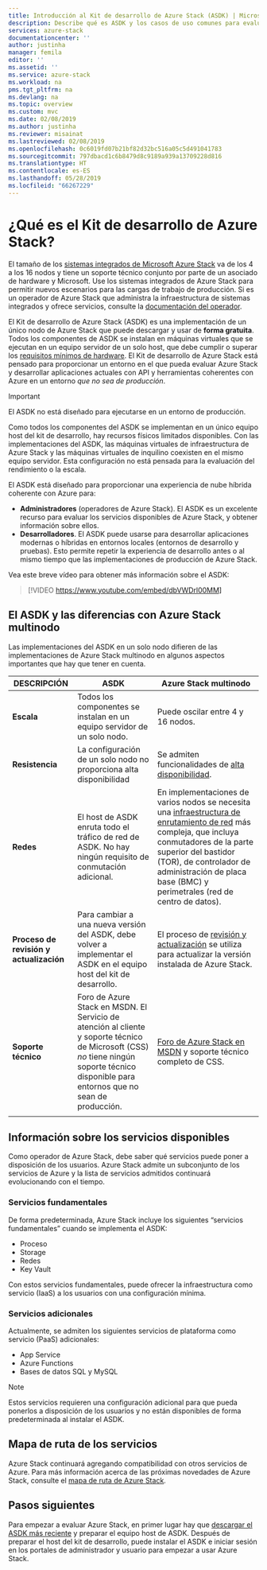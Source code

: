 ```yaml
---
title: Introducción al Kit de desarrollo de Azure Stack (ASDK) | Microsoft Docs
description: Describe qué es ASDK y los casos de uso comunes para evaluar Microsoft Azure Stack.
services: azure-stack
documentationcenter: ''
author: justinha
manager: femila
editor: ''
ms.assetid: ''
ms.service: azure-stack
ms.workload: na
pms.tgt_pltfrm: na
ms.devlang: na
ms.topic: overview
ms.custom: mvc
ms.date: 02/08/2019
ms.author: justinha
ms.reviewer: misainat
ms.lastreviewed: 02/08/2019
ms.openlocfilehash: 0c6019fd07b21bf82d32bc516a05c5d491041783
ms.sourcegitcommit: 797dbacd1c6b8479d8c9189a939a13709228d816
ms.translationtype: HT
ms.contentlocale: es-ES
ms.lasthandoff: 05/28/2019
ms.locfileid: "66267229"
---
```

# <a name="what-is-the-azure-stack-development-kit"></a>¿Qué es el Kit de desarrollo de Azure Stack?
El tamaño de los [sistemas integrados de Microsoft Azure Stack](../operator/azure-stack-overview.md) va de los 4 a los 16 nodos y tiene un soporte técnico conjunto por parte de un asociado de hardware y Microsoft. Use los sistemas integrados de Azure Stack para permitir nuevos escenarios para las cargas de trabajo de producción. Si es un operador de Azure Stack que administra la infraestructura de sistemas integrados y ofrece servicios, consulte la [documentación del operador](/azure-stack/operator).

El Kit de desarrollo de Azure Stack (ASDK) es una implementación de un único nodo de Azure Stack que puede descargar y usar de **forma gratuita**. Todos los componentes de ASDK se instalan en máquinas virtuales que se ejecutan en un equipo servidor de un solo host, que debe cumplir o superar los [requisitos mínimos de hardware](asdk-deploy-considerations.md#hardware). El Kit de desarrollo de Azure Stack está pensado para proporcionar un entorno en el que pueda evaluar Azure Stack y desarrollar aplicaciones actuales con API y herramientas coherentes con Azure en un entorno *que no sea de producción*. 

> [!IMPORTANT]
> El ASDK no está diseñado para ejecutarse en un entorno de producción.

Como todos los componentes del ASDK se implementan en un único equipo host del kit de desarrollo, hay recursos físicos limitados disponibles. Con las implementaciones del ASDK, las máquinas virtuales de infraestructura de Azure Stack y las máquinas virtuales de inquilino coexisten en el mismo equipo servidor. Esta configuración no está pensada para la evaluación del rendimiento o la escala.

El ASDK está diseñado para proporcionar una experiencia de nube híbrida coherente con Azure para:
- **Administradores** (operadores de Azure Stack). El ASDK es un excelente recurso para evaluar los servicios disponibles de Azure Stack, y obtener información sobre ellos.
- **Desarrolladores**. El ASDK puede usarse para desarrollar aplicaciones modernas o híbridas en entornos locales (entornos de desarrollo y pruebas). Esto permite repetir la experiencia de desarrollo antes o al mismo tiempo que las implementaciones de producción de Azure Stack. 

Vea este breve vídeo para obtener más información sobre el ASDK:

> [!VIDEO https://www.youtube.com/embed/dbVWDrl00MM]


## <a name="asdk-and-multi-node-azure-stack-differences"></a>El ASDK y las diferencias con Azure Stack multinodo
Las implementaciones del ASDK en un solo nodo difieren de las implementaciones de Azure Stack multinodo en algunos aspectos importantes que hay que tener en cuenta.

|DESCRIPCIÓN|ASDK|Azure Stack multinodo|
|-----|-----|-----|
|**Escala**|Todos los componentes se instalan en un equipo servidor de un solo nodo.|Puede oscilar entre 4 y 16 nodos.|
|**Resistencia**|La configuración de un solo nodo no proporciona alta disponibilidad|Se admiten funcionalidades de [alta disponibilidad](../operator/azure-stack-overview.md#providing-high-availability).|
|**Redes**|El host de ASDK enruta todo el tráfico de red de ASDK. No hay ningún requisito de conmutación adicional.|En implementaciones de varios nodos se necesita una [infraestructura de enrutamiento de red](../operator/azure-stack-network.md#network-infrastructure) más compleja, que incluya conmutadores de la parte superior del bastidor (TOR), de controlador de administración de placa base (BMC) y perimetrales (red de centro de datos).|
|**Proceso de revisión y actualización**|Para cambiar a una nueva versión del ASDK, debe volver a implementar el ASDK en el equipo host del kit de desarrollo.|El proceso de [revisión y actualización](../operator/azure-stack-updates.md) se utiliza para actualizar la versión instalada de Azure Stack.|
|**Soporte técnico**|Foro de Azure Stack en MSDN. El Servicio de atención al cliente y soporte técnico de Microsoft (CSS) *no* tiene ningún soporte técnico disponible para entornos que no sean de producción.|[Foro de Azure Stack en MSDN](https://social.msdn.microsoft.com/Forums/en-US/home?forum=AzureStack) y soporte técnico completo de CSS.|
| | |

## <a name="learn-about-available-services"></a>Información sobre los servicios disponibles
Como operador de Azure Stack, debe saber qué servicios puede poner a disposición de los usuarios. Azure Stack admite un subconjunto de los servicios de Azure y la lista de servicios admitidos continuará evolucionando con el tiempo.

### <a name="foundational-services"></a>Servicios fundamentales
De forma predeterminada, Azure Stack incluye los siguientes “servicios fundamentales” cuando se implementa el ASDK:
- Proceso
- Storage
- Redes
- Key Vault

Con estos servicios fundamentales, puede ofrecer la infraestructura como servicio (IaaS) a los usuarios con una configuración mínima.

### <a name="additional-services"></a>Servicios adicionales
Actualmente, se admiten los siguientes servicios de plataforma como servicio (PaaS) adicionales:
- App Service
- Azure Functions
- Bases de datos SQL y MySQL

> [!NOTE]
> Estos servicios requieren una configuración adicional para que pueda ponerlos a disposición de los usuarios y no están disponibles de forma predeterminada al instalar el ASDK.

## <a name="service-roadmap"></a>Mapa de ruta de los servicios
Azure Stack continuará agregando compatibilidad con otros servicios de Azure. Para más información acerca de las próximas novedades de Azure Stack, consulte el [mapa de ruta de Azure Stack](https://azure.microsoft.com/roadmap/?tag=azure-stack). 


## <a name="next-steps"></a>Pasos siguientes
Para empezar a evaluar Azure Stack, en primer lugar hay que [descargar el ASDK más reciente](asdk-download.md) y preparar el equipo host de ASDK. Después de preparar el host del kit de desarrollo, puede instalar el ASDK e iniciar sesión en los portales de administrador y usuario para empezar a usar Azure Stack.